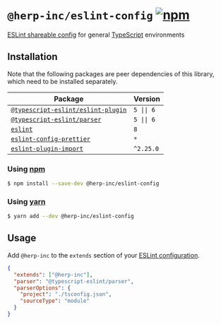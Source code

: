 # `@herp-inc/eslint-config` [![npm](https://img.shields.io/npm/v/@herp-inc/eslint-config)](https://www.npmjs.com/package/@herp-inc/eslint-config)

[ESLint shareable config](https://eslint.org/docs/developer-guide/shareable-configs) for general [TypeScript](https://www.typescriptlang.org/) environments

## Installation

Note that the following packages are peer dependencies of this library, which need to be installed separately.

| Package                                                                                              | Version    |
| ---------------------------------------------------------------------------------------------------- | ---------- |
| [`@typescript-eslint/eslint-plugin`](https://www.npmjs.com/package/@typescript-eslint/eslint-plugin) | `5 \|\| 6` |
| [`@typescript-eslint/parser`](https://www.npmjs.com/package/@typescript-eslint/parser)               | `5 \|\| 6` |
| [`eslint`](https://www.npmjs.com/package/eslint)                                                     | `8`        |
| [`eslint-config-prettier`](https://www.npmjs.com/package/eslint-config-prettier)                     | `*`        |
| [`eslint-plugin-import`](https://www.npmjs.com/package/eslint-plugin-import)                         | `^2.25.0`  |

### Using [npm](https://www.npmjs.com/)

```sh
$ npm install --save-dev @herp-inc/eslint-config
```

### Using [yarn](https://yarnpkg.com/)

```sh
$ yarn add --dev @herp-inc/eslint-config
```

## Usage

Add `@herp-inc` to the `extends` section of your [ESLint configuration](http://eslint.org/docs/user-guide/configuring).

```json
{
  "extends": ["@herp-inc"],
  "parser": "@typescript-eslint/parser",
  "parserOptions": {
    "project": "./tsconfig.json",
    "sourceType": "module"
  }
}
```
